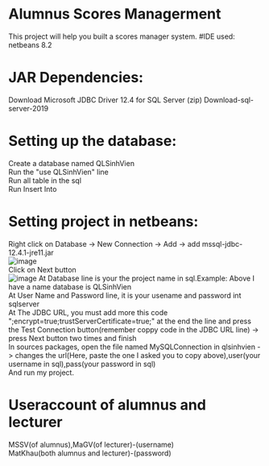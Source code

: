 # Alumnus Scores Managerment
This project will help you built a scores manager system.
#IDE used:
  netbeans 8.2
# JAR Dependencies:
  Download Microsoft JDBC Driver 12.4 for SQL Server (zip)
  Download-sql-server-2019
# Setting up the database:
  Create a database named QLSinhVien  
  Run the "use QLSinhVien" line  
  Run all table in the sql  
  Run Insert Into  
# Setting project in netbeans:
  Right click on Database -> New Connection -> Add -> add mssql-jdbc-12.4.1-jre11.jar    
  ![image](https://github.com/Khoavo26042004/AlumnusScoresManagerment/assets/154489298/33f8949d-9a11-44a8-818a-df35917d8b40)  
  Click on Next button   
  ![image](https://github.com/Khoavo26042004/AlumnusScoresManagerment/assets/154489298/84eae431-2bde-421f-a5ed-9c45b1c60593)
  At Database line is your the project name in sql.Example: Above I have a name database is QLSinhVien  
  At User Name and Password line, it is your usename and password int sqlserver  
  At The JDBC URL, you must add more this code ";encrypt=true;trustServerCertificate=true;" at the end the line and press the Test Connection button(remember coppy code in the JDBC URL line) -> press Next button two times and finish  
  In sources packages, open the file named MySQLConnection in qlsinhvien -> changes the url(Here, paste the one I asked you to copy above),user(your username in sql),pass(your password in sql)  
  And run my project.

# Useraccount of alumnus and lecturer 
  MSSV(of alumnus),MaGV(of lecturer)-(username)   
  MatKhau(both alumnus and lecturer)-(password)


